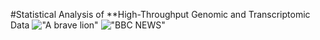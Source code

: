 #Statistical Analysis of **High-Throughput Genomic and Transcriptomic Data
!["A brave lion"](https://www.google.com/search?q=lion&sxsrf=ALeKk02D8OUOGQk9Xhf6JhXprB5Wc8bIxA:1600516462844&tbm=isch&source=iu&ictx=1&fir=8p_wbEG7j9bNnM%252C0P9ZPIi_HU4dMM%252C%252Fm%252F096mb&vet=1&usg=AI4_-kRJbu7eTyvqO_h3YvfavVwTaE6z2A&sa=X&ved=2ahUKEwjv9OW5lPXrAhVGrosKHbzIBq8Q_B16BAgUEAM#imgrc=8p_wbEG7j9bNnM)
!["BBC NEWS"](https://www.bbc.com/news)
